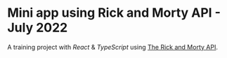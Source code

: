 # Mini app using Rick and Morty API - July 2022

A training project with _React_ & _TypeScript_ using [The Rick and Morty API](https://afuh.dev/the-rick-and-morty-api).
